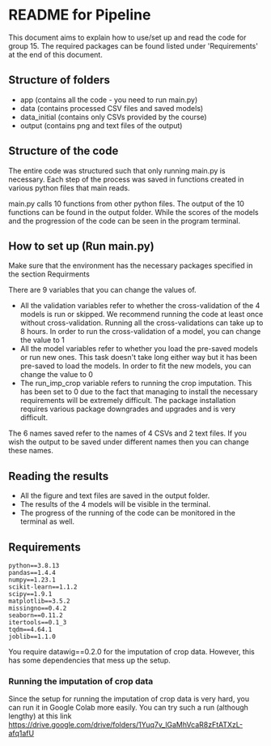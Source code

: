 # README for Pipeline

This document aims to explain how to use/set up and read the code for group 15.
The required packages can be found listed under 'Requirements' at the end of this document.

## Structure of folders

- app (contains all the code - you need to run main.py)
- data (contains processed CSV files and saved models)
- data_initial (contains only CSVs provided by the course)
- output (contains png and text files of the output)

## Structure of the code

The entire code was structured such that only running main.py is necessary.
Each step of the process was saved in functions created in various python files that main reads. 

main.py calls 10 functions from other python files.
The output of the 10 functions can be found in the output folder. While the scores of the models and the progression of the code can be seen in the program terminal.


## How to set up (Run main.py)
Make sure that the environment has the necessary packages specified in the section Requirments

There are 9 variables that you can change the values of. 
- All the validation variables refer to whether the cross-validation of the 4 models is run or skipped. We recommend running the code at least once without cross-validation. Running all the cross-validations can take up to 8 hours. In order to run the cross-validation of a model, you can change the value to 1
- All the model variables refer to whether you load the pre-saved models or run new ones. This task doesn't take long either way but it has been pre-saved to load the models. In order to fit the new models, you can change the value to 0
- The run_imp_crop variable refers to running the crop imputation. This has been set to 0 due to the fact that managing to install the necessary requirements will be extremely difficult. The package installation requires various package downgrades and upgrades and is very difficult.

The 6 names saved refer to the names of 4 CSVs and 2 text files. If you wish the output to be saved under different names then you can change these names.

## Reading the results
- All the figure and text files are saved in the output folder.
- The results of the 4 models will be visible in the terminal.
- The progress of the running of the code can be monitored in the terminal as well.


## Requirements
    python==3.8.13
    pandas==1.4.4
    numpy==1.23.1
    scikit-learn==1.1.2
    scipy==1.9.1
    matplotlib==3.5.2
    missingno==0.4.2
    seaborn==0.11.2
    itertools==0.1_3
    tqdm==4.64.1
    joblib==1.1.0

You require datawig==0.2.0 for the imputation of crop data. However, this has some dependencies that mess up the setup.

### Running the imputation of crop data
Since the setup for running the imputation of crop data is very hard, you can run it in Google Colab more easily. You can try such a run (although lengthy) at this link https://drive.google.com/drive/folders/1Yuq7v_lGaMhVcaR8zFtATXzL-afq1afU
